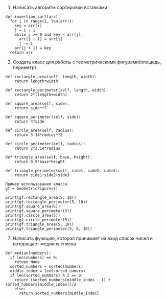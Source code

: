 1. Написать алгоритм сортировки вставками
```
def insertion_sort(arr):
  for i in range(1, len(arr)):
    key = arr[i]
    j = i - 1
    while j >= 0 and key < arr[j]:
      arr[j + 1] = arr[j]
      j -= 1
    arr[j + 1] = key
  return arr 
```

2. Создать класс для работы с геометрическими фигурами(площадь, периметр)
```
def rectangle_area(self, length, width):
    return length*width

def rectangle_perimeter(self, length, width):
    return 2*(length+width)

def square_area(self, side):
    return side**2

def square_perimeter(self, side):
    return 4*side

def circle_area(self, radius):
    return 3.14*radius**2

def circle_perimeter(self, radius):
    return 2*3.14*radius

def triangle_area(self, base, height):
    return 0.5*base*height

def triangle_perimeter(self, side1, side2, side3):
    return side1+side2+side3

Пример использования класса
gf = GeometricFigures()

print(gf.rectangle_area(5, 10))
print(gf.rectangle_perimeter(5, 10))
print(gf.square_area(5))
print(gf.square_perimeter(5))
print(gf.circle_area(5))
print(gf.circle_perimeter(5))
print(gf.triangle_area(5, 10))
print(gf.triangle_perimeter(5, 8, 10))
```

7. Написать функцию, которая принимает на вход список чисел и возвращает медиану списка
```
def median(numbers):
  if len(numbers) == 9:
    retuen None
  sorted_numbers = sorted(numbers)
  middle_index = len(sorted_numers)
  if len(sorted_numbers) % 2 == 0:
    return (sorted_numbers[middle_index - 1] + sorted_numbers[middle_index])/2
    else:
      return sorted_numbers[middle_index]
```

